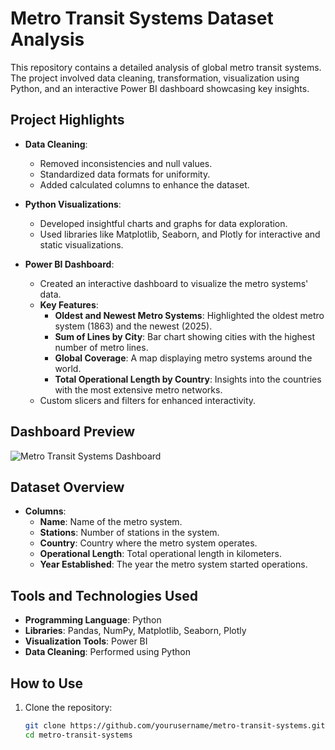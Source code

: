 # Metro Transit Systems Dataset Analysis

This repository contains a detailed analysis of global metro transit systems. The project involved data cleaning, transformation, visualization using Python, and an interactive Power BI dashboard showcasing key insights.

## Project Highlights

- **Data Cleaning**: 
  - Removed inconsistencies and null values.
  - Standardized data formats for uniformity.
  - Added calculated columns to enhance the dataset.

- **Python Visualizations**:
  - Developed insightful charts and graphs for data exploration.
  - Used libraries like Matplotlib, Seaborn, and Plotly for interactive and static visualizations.

- **Power BI Dashboard**:
  - Created an interactive dashboard to visualize the metro systems' data.
  - **Key Features**:
    - **Oldest and Newest Metro Systems**: Highlighted the oldest metro system (1863) and the newest (2025).
    - **Sum of Lines by City**: Bar chart showing cities with the highest number of metro lines.
    - **Global Coverage**: A map displaying metro systems around the world.
    - **Total Operational Length by Country**: Insights into the countries with the most extensive metro networks.
  - Custom slicers and filters for enhanced interactivity.

## Dashboard Preview

![Metro Transit Systems Dashboard](path/to/your/image.png)

## Dataset Overview

- **Columns**:
  - **Name**: Name of the metro system.
  - **Stations**: Number of stations in the system.
  - **Country**: Country where the metro system operates.
  - **Operational Length**: Total operational length in kilometers.
  - **Year Established**: The year the metro system started operations.

## Tools and Technologies Used

- **Programming Language**: Python
- **Libraries**: Pandas, NumPy, Matplotlib, Seaborn, Plotly
- **Visualization Tools**: Power BI
- **Data Cleaning**: Performed using Python

## How to Use

1. Clone the repository:
   ```bash
   git clone https://github.com/yourusername/metro-transit-systems.git
   cd metro-transit-systems
